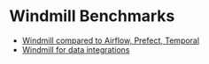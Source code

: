 Windmill Benchmarks
===================

- [Windmill compared to Airflow, Prefect, Temporal](./competitors/README.md)
- [Windmill for data integrations](pipelines/README.md)
